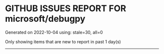 
# GITHUB ISSUES REPORT FOR microsoft/debugpy


Generated on 2022-10-04 using: stale=30, all=0


Only showing items that are new to report in past 1 day(s)


---
